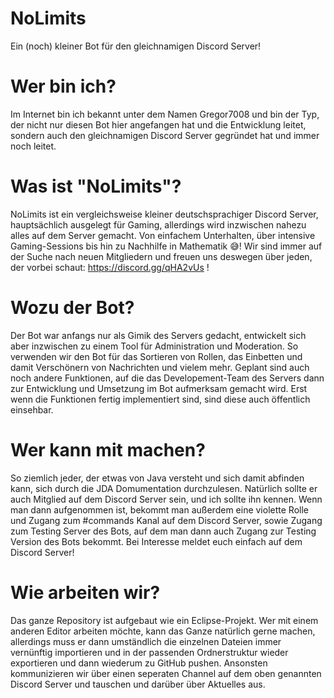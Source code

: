 # NoLimits
Ein (noch) kleiner Bot für den gleichnamigen Discord Server!

# Wer bin ich?
Im Internet bin ich bekannt unter dem Namen Gregor7008 und bin der Typ, der nicht nur diesen Bot hier angefangen hat und die Entwicklung leitet, sondern auch den gleichnamigen Discord Server gegründet hat und immer noch leitet.

# Was ist "NoLimits"?
NoLimits ist ein vergleichsweise kleiner deutschsprachiger Discord Server, hauptsächlich ausgelegt für Gaming, allerdings wird inzwischen nahezu alles auf dem Server gemacht. Von einfachem Unterhalten, über intensive Gaming-Sessions bis hin zu Nachhilfe in Mathematik 😅! Wir sind immer auf der Suche nach neuen Mitgliedern und freuen uns deswegen über jeden, der vorbei schaut: https://discord.gg/qHA2vUs !

# Wozu der Bot?
Der Bot war anfangs nur als Gimik des Servers gedacht, entwickelt sich aber inzwischen zu einem Tool für Administration und Moderation. So verwenden wir den Bot für das Sortieren von Rollen, das Einbetten und damit Verschönern von Nachrichten und vielem mehr. Geplant sind auch noch andere Funktionen, auf die das Developement-Team des Servers dann zur Entwicklung und Umsetzung im Bot aufmerksam gemacht wird. Erst wenn die Funktionen fertig implementiert sind, sind diese auch öffentlich einsehbar.

# Wer kann mit machen?
So ziemlich jeder, der etwas von Java versteht und sich damit abfinden kann, sich durch die JDA Domumentation durchzulesen. Natürlich sollte er auch Mitglied auf dem Discord Server sein, und ich sollte ihn kennen. Wenn man dann aufgenommen ist, bekommt man außerdem eine violette Rolle und Zugang zum #commands Kanal auf dem Discord Server, sowie Zugang zum Testing Server des Bots, auf dem man dann auch Zugang zur Testing Version des Bots bekommt. Bei Interesse meldet euch einfach auf dem Discord Server!

# Wie arbeiten wir?
Das ganze Repository ist aufgebaut wie ein Eclipse-Projekt. Wer mit einem anderen Editor arbeiten möchte, kann das Ganze natürlich gerne machen, allerdings muss er dann umständlich die einzelnen Dateien immer vernünftig importieren und in der passenden Ordnerstruktur wieder exportieren und dann wiederum zu GitHub pushen. Ansonsten kommunizieren wir über einen seperaten Channel auf dem oben genannten Discord Server und tauschen und darüber über Aktuelles aus.
